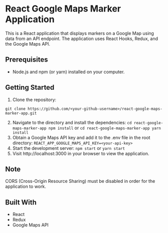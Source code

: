 # React Google Maps Marker Application

This is a React application that displays markers on a Google Map using data from an API endpoint. The application uses React Hooks, Redux, and the Google Maps API.

## Prerequisites

- Node.js and npm (or yarn) installed on your computer.

## Getting Started

1. Clone the repository:

`git clone https://github.com/<your-github-username>/react-google-maps-marker-app.git`

2. Navigate to the directory and install the dependencies:
`cd react-google-maps-marker-app npm install`
or
`cd react-google-maps-marker-app
   yarn install
   `
3. Obtain a Google Maps API key and add it to the .env file in the root directory:
`REACT_APP_GOOGLE_MAPS_API_KEY=<your-api-key>`
4. Start the development server:
`npm start`
or
`yarn start`
5. Visit http://localhost:3000 in your browser to view the application.

## Note
CORS (Cross-Origin Resource Sharing) must be disabled in order for the application to work.
## Built With
- React
- Redux
- Google Maps API